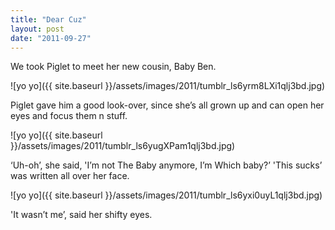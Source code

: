 ```yaml
---
title: "Dear Cuz"
layout: post
date: "2011-09-27"
---
```


We took Piglet to meet her new cousin, Baby Ben. 

![yo yo]({{ site.baseurl }}/assets/images/2011/tumblr_ls6yrm8LXi1qlj3bd.jpg)

Piglet gave him a good look-over, since she’s all grown up and can open her eyes and focus them n stuff.

![yo yo]({{ site.baseurl }}/assets/images/2011/tumblr_ls6yugXPam1qlj3bd.jpg)

‘Uh-oh’, she said, 'I’m not The Baby anymore, I’m Which baby?’ 'This sucks’ was written all over her face.

![yo yo]({{ site.baseurl }}/assets/images/2011/tumblr_ls6yxi0uyL1qlj3bd.jpg)

'It wasn’t me’, said her shifty eyes.
